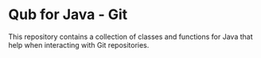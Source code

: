 # Qub for Java - Git

This repository contains a collection of classes and functions for Java that help when interacting with Git repositories.